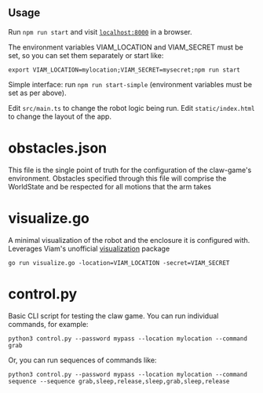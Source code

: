 ## Usage

Run `npm run start` and visit [`localhost:8000`](localhost:8000) in a browser.  

The environment variables VIAM_LOCATION and VIAM_SECRET must be set, so you can set them separately or start like:

`export VIAM_LOCATION=mylocation;VIAM_SECRET=mysecret;npm run start`

Simple interface: run `npm run start-simple` (environment variables must be set as per above).

Edit `src/main.ts` to change the robot logic being run. Edit `static/index.html` to change the layout of the app.

# obstacles.json

This file is the single point of truth for the configuration of the claw-game's environment.  Obstacles specified through this 
file will comprise the WorldState and be respected for all motions that the arm takes

# visualize.go

A minimal visualization of the robot and the enclosure it is configured with.  Leverages Viam's unofficial [visualization](https://github.com/viamrobotics/visualization) package 

`go run visualize.go -location=VIAM_LOCATION -secret=VIAM_SECRET`

# control.py

Basic CLI script for testing the claw game.  You can run individual commands, for example:

`python3 control.py --password mypass --location mylocation --command grab`

Or, you can run sequences of commands like:

`python3 control.py --password mypass --location mylocation --command sequence --sequence grab,sleep,release,sleep,grab,sleep,release`
